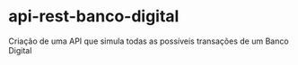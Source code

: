 # api-rest-banco-digital
Criação de uma API que simula todas as possíveis transações de um Banco Digital
